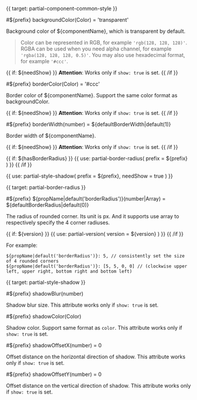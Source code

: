
{{ target: partial-component-common-style }}

#${prefix} backgroundColor(Color) = 'transparent'

Background color of ${componentName}, which is transparent by default.

<ExampleUIControlColor default="transparent" />
<ExampleUIComponentInputColor />
<ExampleUIGroupStyle />

> Color can be represented in RGB, for example `'rgb(128, 128, 128)'`. RGBA can be used when you need alpha channel, for example `'rgba(128, 128, 128, 0.5)'`. You may also use hexadecimal format, for example `'#ccc'`.

{{ if: ${needShow} }}
**Attention**: Works only if `show: true` is set.
{{ /if }}

#${prefix} borderColor(Color) = '#ccc'

Border color of ${componentName}. Support the same color format as backgroundColor.

<ExampleUIControlColor default="#ccc" />
<ExampleUIComponentInputColor />
<ExampleUIGroupStyle />

{{ if: ${needShow} }}
**Attention**: Works only if `show: true` is set.
{{ /if }}

#${prefix} borderWidth(number) = ${defaultBorderWidth|default(1)}

Border width of ${componentName}.

<ExampleUIControlNumber default="${defaultBorderWidth|default(1)}" min="0" step="0.5" />
<ExampleUIComponentInputNumber min="0" step="0.5" />
<ExampleUIGroupStyle />

{{ if: ${needShow} }}
**Attention**: Works only if `show: true` is set.
{{ /if }}

{{ if: ${hasBorderRadius} }}
{{ use: partial-border-radius(
    prefix = ${prefix}
) }}
{{ /if }}

{{ use: partial-style-shadow(
    prefix = ${prefix},
    needShow = true
) }}

{{ target: partial-border-radius }}

#${prefix} ${propName|default('borderRadius')}(number|Array) = ${defaultBorderRadius|default(0)}

The radius of rounded corner. Its unit is px. And it supports use array to respectively specify the 4 corner radiuses.

{{ if: ${version} }}
{{ use: partial-version(
    version = ${version}
) }}
{{ /if }}

<ExampleUIControlVector min="0" dims="LT,RT,RB,LB" default="${defaultBorderRadius|default(0)}" />
<ExampleUIComponentInputVector dims="LT,RT,RB,LB" min="0" />
<ExampleUIGroupStyle />

For example:
```
${propName|default('borderRadius')}: 5, // consistently set the size of 4 rounded corners
${propName|default('borderRadius')}: [5, 5, 0, 0] // (clockwise upper left, upper right, bottom right and bottom left)
```

{{ target: partial-style-shadow }}

#${prefix} shadowBlur(number)

Shadow blur size. This attribute works only if `show: true` is set.

<ExampleUIControlNumber min="0" step="1" />
<ExampleUIComponentInputNumber min="0" step="1" />
<ExampleUIGroupShadow_Style />

#${prefix} shadowColor(Color)

Shadow color. Support same format as `color`. This attribute works only if `show: true` is set.

<ExampleUIControlColor />
<ExampleUIComponentInputColor />
<ExampleUIGroupShadow_Style />

#${prefix} shadowOffsetX(number) = 0

Offset distance on the horizontal direction of shadow. This attribute works only if `show: true` is set.

<ExampleUIControlNumber default="0" step="1" />
<ExampleUIComponentInputNumber step="1" />
<ExampleUIGroupShadow_Style />

#${prefix} shadowOffsetY(number) = 0

Offset distance on the vertical direction of shadow. This attribute works only if `show: true` is set.

<ExampleUIControlNumber default="0" step="1" />
<ExampleUIComponentInputNumber step="1" />
<ExampleUIGroupShadow_Style />